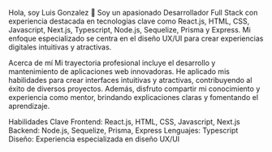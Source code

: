 Hola, soy Luis Gonzalez 👋
Soy un apasionado Desarrollador Full Stack con experiencia destacada en tecnologías clave como React.js, HTML, CSS, Javascript, Next.js, Typescript, Node.js, Sequelize, Prisma y Express. Mi enfoque especializado se centra en el diseño UX/UI para crear experiencias digitales intuitivas y atractivas.

Acerca de mí
Mi trayectoria profesional incluye el desarrollo y mantenimiento de aplicaciones web innovadoras. He aplicado mis habilidades para crear interfaces intuitivas y atractivas, contribuyendo al éxito de diversos proyectos. Además, disfruto compartir mi conocimiento y experiencia como mentor, brindando explicaciones claras y fomentando el aprendizaje.

Habilidades Clave
Frontend: React.js, HTML, CSS, Javascript, Next.js
Backend: Node.js, Sequelize, Prisma, Express
Lenguajes: Typescript
Diseño: Experiencia especializada en diseño UX/UI
